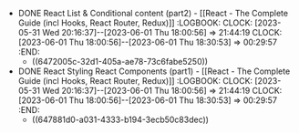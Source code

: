- DONE React List & Conditional content (part2) - [[React - The Complete Guide (incl Hooks, React Router, Redux)]]
  :LOGBOOK:
  CLOCK: [2023-05-31 Wed 20:16:37]--[2023-06-01 Thu 18:00:56] =>  21:44:19
  CLOCK: [2023-06-01 Thu 18:00:56]--[2023-06-01 Thu 18:30:53] =>  00:29:57
  :END:
	- ((6472005c-32d1-405a-ae78-73c6fabe5250))
- DONE React Styling React Components (part1) - [[React - The Complete Guide (incl Hooks, React Router, Redux)]]
  :LOGBOOK:
  CLOCK: [2023-05-31 Wed 20:16:37]--[2023-06-01 Thu 18:00:56] =>  21:44:19
  CLOCK: [2023-06-01 Thu 18:00:56]--[2023-06-01 Thu 18:30:53] =>  00:29:57
  :END:
	- ((647881d0-a031-4333-b194-3ecb50c83dec))